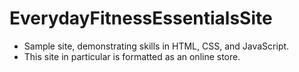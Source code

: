 # EverydayFitnessEssentialsSite
- Sample site, demonstrating skills in HTML, CSS, and JavaScript.
- This site in particular is formatted as an online store.
